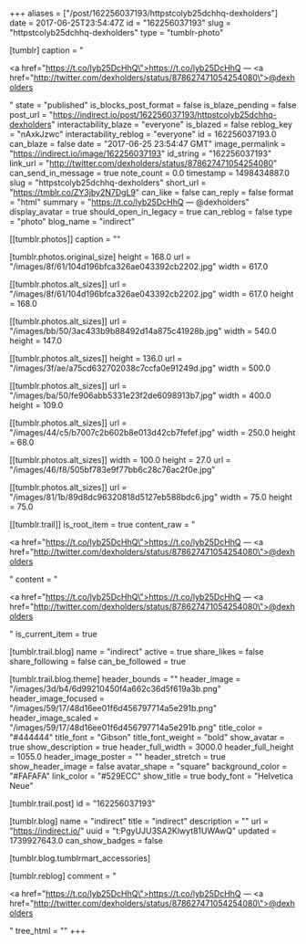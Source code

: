 +++
aliases = ["/post/162256037193/httpstcolyb25dchhq-dexholders"]
date = 2017-06-25T23:54:47Z
id = "162256037193"
slug = "httpstcolyb25dchhq-dexholders"
type = "tumblr-photo"

[tumblr]
caption = "<p><a href=\"https://t.co/lyb25DcHhQ\">https://t.co/lyb25DcHhQ</a> — <a href=\"http://twitter.com/dexholders/status/878627471054254080\">@dexholders</a></p>"
state = "published"
is_blocks_post_format = false
is_blaze_pending = false
post_url = "https://indirect.io/post/162256037193/httpstcolyb25dchhq-dexholders"
interactability_blaze = "everyone"
is_blazed = false
reblog_key = "nAxkJzwc"
interactability_reblog = "everyone"
id = 162256037193.0
can_blaze = false
date = "2017-06-25 23:54:47 GMT"
image_permalink = "https://indirect.io/image/162256037193"
id_string = "162256037193"
link_url = "http://twitter.com/dexholders/status/878627471054254080"
can_send_in_message = true
note_count = 0.0
timestamp = 1498434887.0
slug = "httpstcolyb25dchhq-dexholders"
short_url = "https://tmblr.co/ZY3jby2N7DgL9"
can_like = false
can_reply = false
format = "html"
summary = "https://t.co/lyb25DcHhQ — @dexholders"
display_avatar = true
should_open_in_legacy = true
can_reblog = false
type = "photo"
blog_name = "indirect"

[[tumblr.photos]]
caption = ""

[tumblr.photos.original_size]
height = 168.0
url = "/images/8f/61/104d196bfca326ae043392cb2202.jpg"
width = 617.0

[[tumblr.photos.alt_sizes]]
url = "/images/8f/61/104d196bfca326ae043392cb2202.jpg"
width = 617.0
height = 168.0

[[tumblr.photos.alt_sizes]]
url = "/images/bb/50/3ac433b9b88492d14a875c41928b.jpg"
width = 540.0
height = 147.0

[[tumblr.photos.alt_sizes]]
height = 136.0
url = "/images/3f/ae/a75cd632702038c7ccfa0e91249d.jpg"
width = 500.0

[[tumblr.photos.alt_sizes]]
url = "/images/ba/50/fe906abb5331e23f2de6098913b7.jpg"
width = 400.0
height = 109.0

[[tumblr.photos.alt_sizes]]
url = "/images/44/c5/b7007c2b602b8e013d42cb7fefef.jpg"
width = 250.0
height = 68.0

[[tumblr.photos.alt_sizes]]
width = 100.0
height = 27.0
url = "/images/46/f8/505bf783e9f77bb6c28c76ac2f0e.jpg"

[[tumblr.photos.alt_sizes]]
url = "/images/81/1b/89d8dc96320818d5127eb588bdc6.jpg"
width = 75.0
height = 75.0

[[tumblr.trail]]
is_root_item = true
content_raw = "<p><a href=\"https://t.co/lyb25DcHhQ\">https://t.co/lyb25DcHhQ</a> — <a href=\"http://twitter.com/dexholders/status/878627471054254080\">@dexholders</a></p>"
content = "<p><a href=\"https://t.co/lyb25DcHhQ\">https://t.co/lyb25DcHhQ</a> &mdash; <a href=\"http://twitter.com/dexholders/status/878627471054254080\">@dexholders</a></p>"
is_current_item = true

[tumblr.trail.blog]
name = "indirect"
active = true
share_likes = false
share_following = false
can_be_followed = true

[tumblr.trail.blog.theme]
header_bounds = ""
header_image = "/images/3d/b4/6d99210450f4a662c36d5f619a3b.png"
header_image_focused = "/images/59/17/48d16ee01f6d456797714a5e291b.png"
header_image_scaled = "/images/59/17/48d16ee01f6d456797714a5e291b.png"
title_color = "#444444"
title_font = "Gibson"
title_font_weight = "bold"
show_avatar = true
show_description = true
header_full_width = 3000.0
header_full_height = 1055.0
header_image_poster = ""
header_stretch = true
show_header_image = false
avatar_shape = "square"
background_color = "#FAFAFA"
link_color = "#529ECC"
show_title = true
body_font = "Helvetica Neue"

[tumblr.trail.post]
id = "162256037193"

[tumblr.blog]
name = "indirect"
title = "indirect"
description = ""
url = "https://indirect.io/"
uuid = "t:PgyUJU3SA2Klwyt81UWAwQ"
updated = 1739927643.0
can_show_badges = false

[tumblr.blog.tumblrmart_accessories]

[tumblr.reblog]
comment = "<p><a href=\"https://t.co/lyb25DcHhQ\">https://t.co/lyb25DcHhQ</a> — <a href=\"http://twitter.com/dexholders/status/878627471054254080\">@dexholders</a></p>"
tree_html = ""
+++
